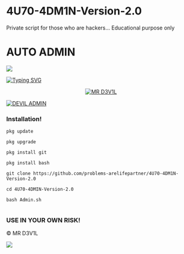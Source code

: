 # 4U70-4DM1N-Version-2.0
Private script for those who are hackers... Educational purpose only
# AUTO ADMIN

<p>
<img src= "https://camo.githubusercontent.com/71b837571c48af3aa60a73dbc9d5936aa359d78efbfa8a6743cbbbc16b80ef4d/68747470733a2f2f63646e2e646973636f72646170702e636f6d2f6174746163686d656e74732f3830353930323039333930363630383138362f3830353931333937323533353539303932322f74656e6f722e676966"/>
</p>

[![Typing SVG](https://readme-typing-svg.herokuapp.com?color=%23000000&lines=DEVIL+-+ADMIN!..;AUTO+ADMIN!;This+tool+only+for+educational+purposes!;Dont+use+illegally!...;coded+by+MR+D3V1L+%3A)](https://git.io/typing-svg)




 
<p align="center">
<a href="https://wa.me/+919747636994"><img title="MR D3V1L" src="https://img.shields.io/badge/MR_DEVIL-Contact me-MR DEVIL/DEVIL%20MON?color=Blue&style=for-the-badge&logo=whatsapp"></a>
 </p>
  
<a href="#"><img title="DEVIL ADMIN"
 src="https://img.shields.io/badge/-DEVIL%20ADMIN-black?&style=for-the-badge"></a>


### Installation!

```
pkg update

pkg upgrade

pkg install git 

pkg install bash

git clone https://github.com/problems-arelifepartner/4U70-4DM1N-Version-2.0

cd 4U70-4DMIN-Version-2.0

bash Admin.sh


```

### USE IN YOUR OWN RISK!



© MR D3V1L

<p>
<img src= "https://camo.githubusercontent.com/71b837571c48af3aa60a73dbc9d5936aa359d78efbfa8a6743cbbbc16b80ef4d/68747470733a2f2f63646e2e646973636f72646170702e636f6d2f6174746163686d656e74732f3830353930323039333930363630383138362f3830353931333937323533353539303932322f74656e6f722e676966"/>
</p>
